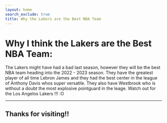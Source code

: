 ```yaml
---
layout: home
search_exclude: true
title: Why the Lakers are the Best NBA Team
---
```


# Why I think the Lakers are the Best NBA Team: 

The Lakers might have had a bad last season, however they will be the best NBA team heading into the 2022 - 2023 season. 
They have the greatest player of all time Lebron James and they had the best center in the league of Anthony Davis whos super versatile. 
They also have Westbrook who is without a doubt the most explosive pointguard in the leage.
Watch out for the Los Angelos Lakers !!! :O

---

## Thanks for visiting!!

